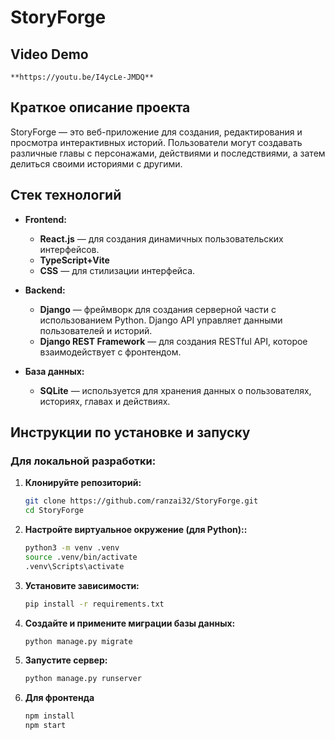 # StoryForge

## Video Demo

    **https://youtu.be/I4ycLe-JMDQ**

## Краткое описание проекта

StoryForge — это веб-приложение для создания, редактирования и просмотра интерактивных историй. Пользователи могут создавать различные главы с персонажами, действиями и последствиями, а затем делиться своими историями с другими.

## Стек технологий

- **Frontend:**
  - **React.js** — для создания динамичных пользовательских интерфейсов.
  - **TypeScript+Vite** 
  - **CSS** — для стилизации интерфейса.

- **Backend:**
  - **Django** — фреймворк для создания серверной части с использованием Python. Django API управляет данными пользователей и историй.
  - **Django REST Framework** — для создания RESTful API, которое взаимодействует с фронтендом.

- **База данных:**
  - **SQLite** — используется для хранения данных о пользователях, историях, главах и действиях.


## Инструкции по установке и запуску

### Для локальной разработки:

1. **Клонируйте репозиторий:**

   ```bash
   git clone https://github.com/ranzai32/StoryForge.git
   cd StoryForge

2. **Настройте виртуальное окружение (для Python)::**
    ```bash
    python3 -m venv .venv
    source .venv/bin/activate 
    .venv\Scripts\activate  

3. **Установите зависимости:**

    ```bash
    pip install -r requirements.txt

4. **Создайте и примените миграции базы данных:**

    ```bash
    python manage.py migrate

5. **Запустите сервер:**

    ```bash
    python manage.py runserver

6. **Для фронтенда**
    
    ```bash
    npm install
    npm start

